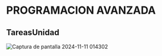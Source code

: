 # PROGRAMACION AVANZADA 
## TareasUnidad
![Captura de pantalla 2024-11-11 014302](https://github.com/user-attachments/assets/d5ab43b3-515d-4c47-8a96-3a7a4420e0d5)
